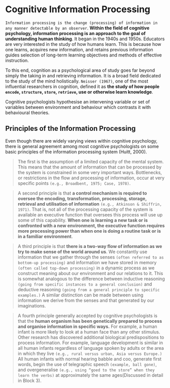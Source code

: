 # Cognitive Information Processing
`Information processing is the change (processing) of information in any manner detectable by an observer`. **Within the field of cognitive psychology,
information processing is an approach to the goal of understanding human thinking**. It began in the 1940s and 1950s. Educators are very
interested in the study of how humans learn. This is because how one learns, acquires new information, and retains previous information guides
selection of long-term learning objectives and methods of effective instruction.

To this end, cognition as a psychological area of study goes far beyond simply the taking in and retrieving information. It is a broad field
dedicated to the study of the mind holistically. `Neisser (1967)`, one of the most influential researchers in cognition, defined it as **the study
of how people `encode`, `structure`, `store`, `retrieve`, use or otherwise learn knowledge**.

Cognitive psychologists hypothesise an intervening variable or set of variables between environment and behaviour which contrasts it
with behavioural theories.

## Principles of the Information Processing
Even though there are widely varying views within cognitive psychology, there is general agreement among most cognitive psychologists on
some basic principles of the information processing system (Huitt, 2000).

>  The first is the assumption of a limited capacity of the mental system. This means that the amount of information that can be processed
> by the system is constrained in some very important ways. Bottlenecks, or restrictions in the flow and processing of information, occur
> at very specific points `(e.g., Broadbent, 1975; Case, 1978)`.

> A second principle is that **a control mechanism is required to oversee the encoding, transformation, processing, storage, retrieval
> and utilisation of information** `(e.g., Atkinson & Shiffrin, 1971)`. That is, not all of the processing capacity of the system is available
> an executive function that oversees this process will use up some of this capability. **When one is learning a new task or is confronted with
> a new environment, the executive function requires more processing power than when one is doing a routine task or is in a familiar environment**.

> A third principle is that **there is a two-way flow of information as we try to make sense of the world around us**. We constantly use information
> that we gather through the senses `(often referred to as bottom-up processing)` and information we have stored in memory `(often called top-down
> processing)` in a dynamic process as we construct meaning about our environment and our relations to it. This is somewhat analogous to the
> difference between inductive reasoning `(going from specific instances to a general conclusion)` and deductive reasoning `(going from a general
> principle to specific examples.)` A similar distinction can be made between using information we derive from the senses and that generated by
> our imaginations.

> A fourth principle generally accepted by cognitive psychologists is that the **human organism has been genetically prepared to process and
> organise information in specific ways.** For example, a human infant is more likely to look at a human face than any other stimulus.
> Other research has discovered additional biological predispositions to process information. For example, language development is similar
> in all human infants regardless of language spoken by adults or the area in which they live `(e.g., rural versus urban, Asia versus Europe.)`
> All human infants with normal hearing babble and coo, generate first words, begin the use of telegraphic speech `(example, ball gone)`, and
> overgeneralise `(e.g., using “goed to the store” when they learn the verbs)` at approximately the same ages(Discussed in detail in Block 3).

